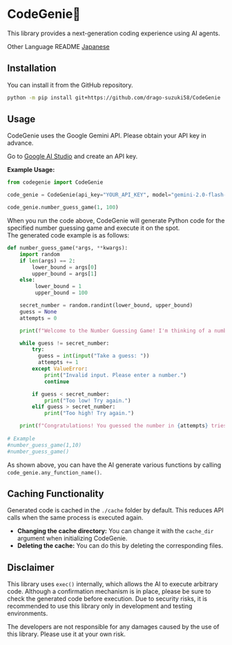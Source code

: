# CodeGenie🧞

This library provides a next-generation coding experience using AI agents.

Other Language README
[Japanese](README.ja.md)

## Installation

You can install it from the GitHub repository.

```sh
python -m pip install git+https://github.com/drago-suzuki58/CodeGenie
```

## Usage

CodeGenie uses the Google Gemini API. Please obtain your API key in advance.

Go to [Google AI Studio](https://aistudio.google.com/app/apikey) and create an API key.

**Example Usage:**

```python
from codegenie import CodeGenie

code_genie = CodeGenie(api_key="YOUR_API_KEY", model="gemini-2.0-flash-exp")

code_genie.number_guess_game(1, 100)
```

When you run the code above, CodeGenie will generate Python code for the specified number guessing game and execute it on the spot.  
The generated code example is as follows:

```python
def number_guess_game(*args, **kwargs):
    import random
    if len(args) == 2:
        lower_bound = args[0]
        upper_bound = args[1]
    else:
         lower_bound = 1
         upper_bound = 100

    secret_number = random.randint(lower_bound, upper_bound)
    guess = None
    attempts = 0

    print(f"Welcome to the Number Guessing Game! I'm thinking of a number between {lower_bound} and {upper_bound}.")

    while guess != secret_number:
        try:
          guess = int(input("Take a guess: "))
          attempts += 1
        except ValueError:
            print("Invalid input. Please enter a number.")
            continue

        if guess < secret_number:
            print("Too low! Try again.")
        elif guess > secret_number:
            print("Too high! Try again.")

    print(f"Congratulations! You guessed the number in {attempts} tries!")
    
# Example
#number_guess_game(1,10)
#number_guess_game()

```

As shown above, you can have the AI generate various functions by calling `code_genie.any_function_name()`.

## Caching Functionality

Generated code is cached in the `./cache` folder by default. This reduces API calls when the same process is executed again.

- **Changing the cache directory:** You can change it with the `cache_dir` argument when initializing CodeGenie.
- **Deleting the cache:** You can do this by deleting the corresponding files.

## Disclaimer

This library uses `exec()` internally, which allows the AI to execute arbitrary code. Although a confirmation mechanism is in place, please be sure to check the generated code before execution. Due to security risks, it is recommended to use this library only in development and testing environments.

The developers are not responsible for any damages caused by the use of this library. Please use it at your own risk.
